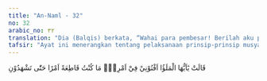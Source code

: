 ```yaml
---
title: "An-Naml - 32"
no: 32
arabic_no: ٣٢
translation: "Dia (Balqis) berkata, “Wahai para pembesar! Berilah aku pertimbangan dalam perkaraku (ini). Aku tidak pernah memutuskan suatu perkara sebelum kamu hadir dalam majelis(ku).”"
tafsir: "Ayat ini menerangkan tentang pelaksanaan prinsip-prinsip musyawarah di negeri Saba'. Sekalipun Ratu Balqis telah mempunyai pendapat sendiri dalam menanggapi isi surat Sulaiman, tetapi ia masih memusyawarahkannya dengan para pembesarnya. Ia berkata kepada mereka, \"Wahai para pemimpin rakyatku yang bijaksana, kemukakanlah pendapat dan tanggapan kalian terhadap isi surat Sulaiman yang telah disampaikannya kepadaku. Aku tak akan melaksanakan suatu keputusan, kecuali yang telah kita sepakati bersama.\""
---
```


قَالَتْ يٰٓاَيُّهَا الْمَلَؤُا اَفْتُوْنِيْ فِيْٓ اَمْرِيْۚ مَا كُنْتُ قَاطِعَةً اَمْرًا حَتّٰى تَشْهَدُوْنِ 

